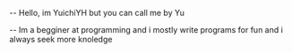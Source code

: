 -- Hello, im YuichiYH but you can call me by Yu

-- Im a begginer at programming and i mostly write programs for fun and i always seek more knoledge 

